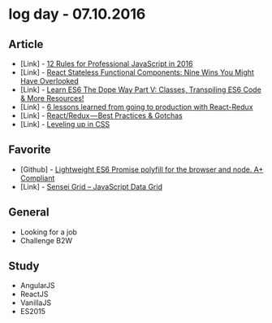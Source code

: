 # log day - 07.10.2016

## Article 

- \[Link\] - [12 Rules for Professional JavaScript in 2016](https://medium.com/@housecor/12-rules-for-professional-javascript-in-2015-f158e7d3f0fc)
- \[Link\] - [React Stateless Functional Components: Nine Wins You Might Have Overlooked](https://medium.com/@housecor/react-stateless-functional-components-nine-wins-you-might-have-overlooked-997b0d933dbc#.ejhpv5fgj)
- \[Link\] - [Learn ES6 The Dope Way Part V: Classes, Transpiling ES6 Code & More Resources!](https://medium.freecodecamp.com/learn-es6-the-dope-way-part-v-classes-browser-compatibility-transpiling-es6-code-47f62267661#.cdskdr6jm)
- \[Link\] - [6 lessons learned from going to production with React-Redux](https://medium.com/@royisch/6-lessons-learned-from-going-to-production-with-react-redux-19257f6724f6#.bs3c3988b)
- \[Link\] - [React/Redux — Best Practices & Gotchas](https://medium.com/@nparsons08/react-redux-best-practices-gotchas-56cf61c1c415#.qi7heif9x)
- \[Link\] - [Leveling up in CSS](https://medium.freecodecamp.com/leveling-up-css-44b5045a2667#.32e8tsett)


## Favorite

- \[Github\] - [Lightweight ES6 Promise polyfill for the browser and node. A+ Compliant](https://github.com/taylorhakes/promise-polyfill)
- \[Link\] - [Sensei Grid – JavaScript Data Grid](https://datazenit.com/static/sensei-grid/examples/)


## General 

- Looking for a job
- Challenge B2W


## Study

- AngularJS
- ReactJS
- VanillaJS 
- ES2015
